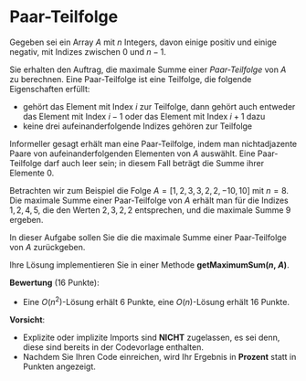 # Paar-Teilfolge

Gegeben sei ein Array $A$ mit $n$ Integers, davon einige positiv und einige negativ, mit Indizes zwischen $0$ und $n-1$.

Sie erhalten den Auftrag, die maximale Summe einer *Paar-Teilfolge* von $A$ zu berechnen. Eine Paar-Teilfolge ist eine Teilfolge, die folgende Eigenschaften erfüllt:

- gehört das Element mit Index $i$ zur Teilfolge, dann gehört auch entweder das Element mit Index $i-1$ oder das Element mit Index $i+1$ dazu
- keine drei aufeinanderfolgende Indizes gehören zur Teilfolge

Informeller gesagt erhält man eine Paar-Teilfolge, indem man nichtadjazente Paare von aufeinanderfolgenden Elementen von $A$ auswählt. Eine Paar-Teilfolge darf auch leer sein; in diesem Fall beträgt die Summe ihrer Elemente $0$.

Betrachten wir zum Beispiel die Folge $A=[1, 2, 3, 3, 2, 2, -10, 10]$ mit $n=8$. Die maximale Summe einer Paar-Teilfolge von $A$ erhält man für die Indizes $1, 2, 4, 5$, die den Werten $2, 3, 2, 2$ entsprechen, und die maximale Summe $9$ ergeben.

In dieser Aufgabe sollen Sie die die maximale Summe einer Paar-Teilfolge von $A$ zurückgeben.

Ihre Lösung implementieren Sie in einer Methode **getMaximumSum($n$, $A$)**.

**Bewertung** (16 Punkte):

- Eine $O(n^2)$-Lösung erhält 6 Punkte, eine $O(n)$-Lösung erhält 16 Punkte.

**Vorsicht**: 

- Explizite oder implizite Imports sind **NICHT** zugelassen, es sei denn, diese sind bereits in der Codevorlage enthalten.
- Nachdem Sie Ihren Code einreichen, wird Ihr Ergebnis in **Prozent** statt in Punkten angezeigt.